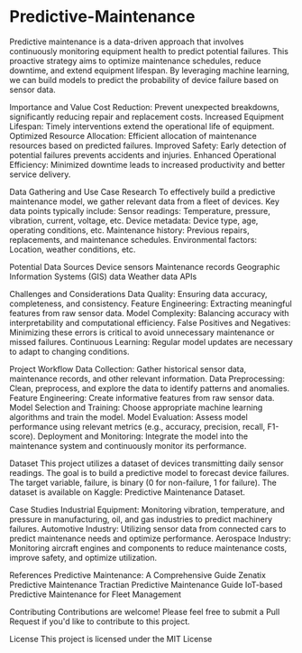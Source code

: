 # Predictive-Maintenance
Predictive maintenance is a data-driven approach that involves continuously monitoring equipment health to predict potential failures. This proactive strategy aims to optimize maintenance schedules, reduce downtime, and extend equipment lifespan. By leveraging machine learning, we can build models to predict the probability of device failure based on sensor data.

Importance and Value
Cost Reduction: Prevent unexpected breakdowns, significantly reducing repair and replacement costs.
Increased Equipment Lifespan: Timely interventions extend the operational life of equipment.
Optimized Resource Allocation: Efficient allocation of maintenance resources based on predicted failures.
Improved Safety: Early detection of potential failures prevents accidents and injuries.
Enhanced Operational Efficiency: Minimized downtime leads to increased productivity and better service delivery.

Data Gathering and Use Case Research
To effectively build a predictive maintenance model, we gather relevant data from a fleet of devices. Key data points typically include:
Sensor readings: Temperature, pressure, vibration, current, voltage, etc.
Device metadata: Device type, age, operating conditions, etc.
Maintenance history: Previous repairs, replacements, and maintenance schedules.
Environmental factors: Location, weather conditions, etc.

Potential Data Sources
Device sensors
Maintenance records
Geographic Information Systems (GIS) data
Weather data APIs

Challenges and Considerations
Data Quality: Ensuring data accuracy, completeness, and consistency.
Feature Engineering: Extracting meaningful features from raw sensor data.
Model Complexity: Balancing accuracy with interpretability and computational efficiency.
False Positives and Negatives: Minimizing these errors is critical to avoid unnecessary maintenance or missed failures.
Continuous Learning: Regular model updates are necessary to adapt to changing conditions.

Project Workflow
Data Collection: Gather historical sensor data, maintenance records, and other relevant information.
Data Preprocessing: Clean, preprocess, and explore the data to identify patterns and anomalies.
Feature Engineering: Create informative features from raw sensor data.
Model Selection and Training: Choose appropriate machine learning algorithms and train the model.
Model Evaluation: Assess model performance using relevant metrics (e.g., accuracy, precision, recall, F1-score).
Deployment and Monitoring: Integrate the model into the maintenance system and continuously monitor its performance.

Dataset
This project utilizes a dataset of devices transmitting daily sensor readings. The goal is to build a predictive model to forecast device failures. The target variable, failure, is binary (0 for non-failure, 1 for failure). The dataset is available on Kaggle: Predictive Maintenance Dataset.

Case Studies
Industrial Equipment: Monitoring vibration, temperature, and pressure in manufacturing, oil, and gas industries to predict machinery failures.
Automotive Industry: Utilizing sensor data from connected cars to predict maintenance needs and optimize performance.
Aerospace Industry: Monitoring aircraft engines and components to reduce maintenance costs, improve safety, and optimize utilization.

References
Predictive Maintenance: A Comprehensive Guide
Zenatix Predictive Maintenance
Tractian Predictive Maintenance Guide
IoT-based Predictive Maintenance for Fleet Management

Contributing
Contributions are welcome! Please feel free to submit a Pull Request if you'd like to contribute to this project.

License
This project is licensed under the MIT License
